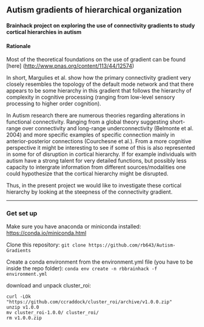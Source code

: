 ## Autism gradients of hierarchical organization

#### Brainhack project on exploring the use of connectivity gradients to study cortical hierarchies in autism

#### Rationale
Most of the theoretical foundations on the use of gradient can be found [here] (http://www.pnas.org/content/113/44/12574) 

In short, Margulies et al. show how the primary connectivity gradient very closely resembles the topology of the default mode network and that there appears to be some hierarchy in this gradient that follows the hierarchy of complexity in cognitive processing (ranging from low-level sensory processing to higher order cognition).

In Autism research there are numerous theories regarding alterations in functional connectivity. Ranging from a global theory suggesting short-range over connectivity and long-range underconnectivity (Belmonte et al. 2004) and more specific examples of specific connection mainly in anterior-posterior connections (Courchesne et al.). From a more cognitive perspective it might be interesting to see if some of this is also represented in some for of disruption in cortical hierarchy. If for example individuals with autism have a strong talent for very detailed functions, but possibly less capacity to intergrate information from different sources/modalities one could hypothesize that the cortical hierarchy might be disrupted.

Thus, in the present project we would like to investigate these cortical hierarchy by looking at the steepness of the connectivity gradient. 

---

### Get set up
Make sure you have anaconda or miniconda installed:
https://conda.io/miniconda.html

Clone this repository:
`git clone https://github.com/rb643/Autism-Gradients`

Create a conda environment from the environment.yml file (you have to be inside the repo folder):
`conda env create -n rbbrainhack -f environment.yml`

download and unpack cluster_roi:
```
curl -LOk "https://github.com/ccraddock/cluster_roi/archive/v1.0.0.zip"
unzip v1.0.0
mv cluster_roi-1.0.0/ cluster_roi/
rm v1.0.0.zip 
```

